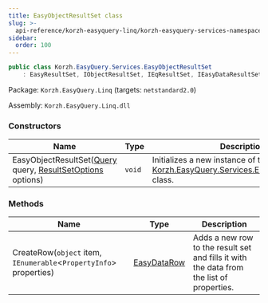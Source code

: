 ```yaml
---
title: EasyObjectResultSet class
slug: >-
  api-reference/korzh-easyquery-linq/korzh-easyquery-services-namespace/easyobjectresultset-class
sidebar:
  order: 100
---
```


```csharp
public class Korzh.EasyQuery.Services.EasyObjectResultSet
    : EasyResultSet, IObjectResultSet, IEqResultSet, IEasyDataResultSet, IDisposable

```
Package: `Korzh.EasyQuery.Linq` (targets: `netstandard2.0`)

Assembly: `Korzh.EasyQuery.Linq.dll`

### Constructors

| Name | Type | Description | 
| --- | --- | --- | 
| EasyObjectResultSet([Query](///////////////easyquery/docs/api-reference/korzh-easyquery/korzh-easyquery-namespace/query-class) query, [ResultSetOptions](///////////////easyquery/docs/api-reference/korzh-easyquery/korzh-easyquery-services-namespace/resultsetoptions-class) options) | `void` | Initializes a new instance of the [Korzh.EasyQuery.Services.EasyObjectResultSet](///////////////easyquery/docs/api-reference/korzh-easyquery-linq/korzh-easyquery-services-namespace/easyobjectresultset-class) class. | 


### Methods

| Name | Type | Description | 
| --- | --- | --- | 
| CreateRow(`object` item, `IEnumerable`&lt;`PropertyInfo`&gt; properties) | [EasyDataRow](///////////////easyquery/docs/api-reference/easydata-core/easydata-namespace/easydatarow-class) | Adds a new row to the result set and fills it with the data from the list of properties. |
